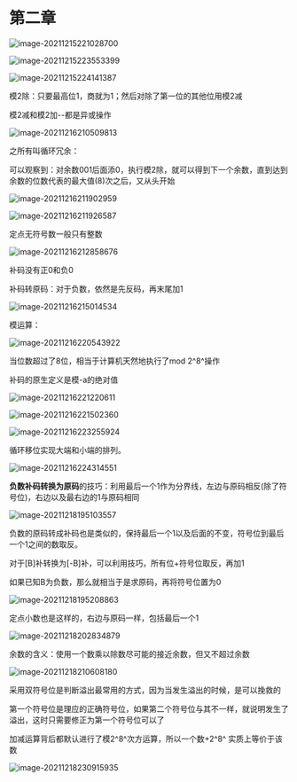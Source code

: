 # 第二章



![image-20211215221028700](images/image-20211215221028700.png)







![image-20211215223553399](images/image-20211215223553399.png)

![image-20211215224141387](images/image-20211215224141387.png)



模2除：只要最高位1，商就为1；然后对除了第一位的其他位用模2减

模2减和模2加--都是异或操作



![image-20211216210509813](images/image-20211216210509813.png)





之所有叫循环冗余：

​	可以观察到：对余数001后面添0，执行模2除，就可以得到下一个余数，直到达到余数的位数代表的最大值(8)次之后，又从头开始

![image-20211216211902959](images/image-20211216211902959.png)

![image-20211216211926587](images/image-20211216211926587.png)



定点无符号数一般只有整数

![image-20211216212858676](images/image-20211216212858676.png)





补码没有正0和负0





补码转原码：对于负数，依然是先反码，再末尾加1



![image-20211216215014534](images/image-20211216215014534.png)









模运算：

![image-20211216220543922](images/image-20211216220543922.png)

当位数超过了8位，相当于计算机天然地执行了mod 2^8^操作



补码的原生定义是模-a的绝对值

![image-20211216221220611](images/image-20211216221220611.png)

![image-20211216221502360](images/image-20211216221502360.png)



![image-20211216223255924](images/image-20211216223255924.png)





循环移位实现大端和小端的排列。

![image-20211216224314551](images/image-20211216224314551.png)





**负数补码转换为原码**的技巧：利用最后一个1作为分界线，左边与原码相反(除了符号位)，右边以及最右边的1与原码相同

![image-20211218195103557](images/image-20211218195103557.png)

负数的原码转成补码也是类似的，保持最后一个1以及后面的不变，符号位到最后一个1之间的数取反。

对于[B]补转换为[-B]补，可以利用技巧，所有位+符号位取反，再加1

如果已知B为负数，那么就相当于是求原码，再将符号位置为0

![image-20211218195208863](images/image-20211218195208863.png)



定点小数也是这样的，右边与原码一样，包括最后一个1

![image-20211218202834879](images/image-20211218202834879.png)





余数的含义：使用一个数乘以除数尽可能的接近余数，但又不超过余数

![image-20211218210608180](images/image-20211218210608180.png)





采用双符号位是判断溢出最常用的方式，因为当发生溢出的时候，是可以挽救的

第一个符号位是理应的正确符号位，如果第二个符号位与其不一样，就说明发生了溢出，这时只需要修正为第一个符号位可以了





加减运算背后都默认进行了模2^8^次方运算，所以一个数+2^8^ 实质上等价于该数

![image-20211218230915935](images/image-20211218230915935.png)
